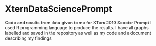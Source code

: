 # XternDataSciencePrompt
Code and results from data given to me for XTern 2019 Scooter Prompt
I used R programming language to produce the results. I have all graphs labelled and saved in the repository as well as my code and a document describing my findings.
